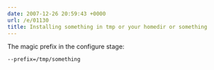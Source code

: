 ```yaml
---
date: 2007-12-26 20:59:43 +0000
url: /e/01130
title: Installing something in tmp or your homedir or something
---
```


The magic prefix in the configure stage:

	--prefix=/tmp/something
